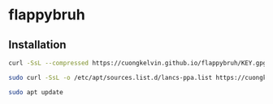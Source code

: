 # flappybruh

## Installation
```sh
curl -SsL --compressed https://cuongkelvin.github.io/flappybruh/KEY.gpg | sudo apt-key add -
```
```sh
sudo curl -SsL -o /etc/apt/sources.list.d/lancs-ppa.list https://cuongkelvin.github.io/flappybruh/cuongkelvin.list
```
```sh
sudo apt update
```
